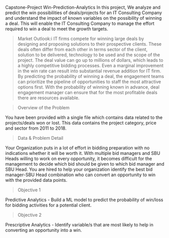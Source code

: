 Capstone-Project
Win-Prediction-Analytics
In this project, We analyze and predict the win possibilities of deals/projects for an IT Consulting Company and understand the impact of known variables on the possibility of winning a deal. 
This will enable the IT Consulting Company to manage the effort required to win a deal to meet the growth targets.


> Market Outlook:i
IT firms compete for winning large deals by designing and proposing solutions
to their prospective clients. These deals often differ from each other in terms sector of the
client, solution to be delivered, technology to be used and the scope of the
project. The deal value can go up to millions of dollars, which leads to a highly
competitive bidding processes. Even a marginal improvement in the win rate
can result into substantial revenue addition for IT firm.
By predicting the probability of winning a deal, the engagement teams can
prioritize the pipeline of opportunities to staff the most attractive options first.
With the probability of winning known in advance, deal engagement manager
can ensure that for the most profitable deals there are resources available.


> Overview of the Problem

You have been provided with a single file which contains data related to the
projects/deals won or lost. This data contains the project category, price and
sector from 2011 to 2018.


> Data & Problem Detail

Your Organization puts in a lot of effort in bidding preparation with no
indications whether it will be worth it. With multiple bid managers and SBU
Heads willing to work on every opportunity, it becomes difficult for the
management to decide which bid should be given to which bid manager and
SBU Head. You are hired to help your organization identify the best bid
manager-SBU Head combination who can convert an opportunity to win with
the provided data points.

> Objective  1

Predictive Analytics - Build a ML model to predict the probability
of win/loss for bidding activities for a potential client.

> Objective  2

Prescriptive Analytics - Identify variable/s that are most likely to
help in converting an opportunity into a win.
